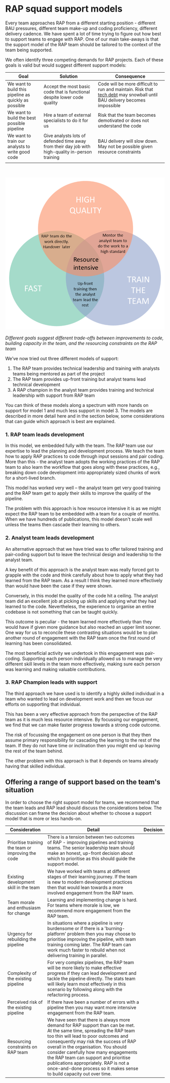 # RAP squad support models

Every team approaches RAP from a different starting position - different BAU pressures, different team make-up and coding proficiency, different delivery cadence. We have spent a lot of time trying to figure out how best to support teams to engage with RAP. One of our main take-aways is that the support model of the RAP team should be tailored to the context of the team being supported.

We often identify three competing demands for RAP projects. Each of these goals is valid but would suggest different support models:

| Goal                                                  | Solution                                                                                         | Consequence                                                                                                                                                             |
| ----------------------------------------------------- | ------------------------------------------------------------------------------------------------ | ----------------------------------------------------------------------------------------------------------------------------------------------------------------------- |
| We want to build this pipeline as quickly as possible | Accept the most basic code that is functional despite lower code quality                         | Code will be more difficult to run and maintain. Risk that [tech debt](https://en.wikipedia.org/wiki/Technical_debt) may snowball until BAU delivery becomes impossible |
| We want to build the best possible pipeline           | Hire a team of external specialists to do it for us                                              | Risk that the team becomes demotivated or does not understand the code                                                                                                  |
| We want to train our analysts to write good code      | Give analysts lots of defended time away from their day job with high-quality in-person training | BAU delivery will slow down. May not be possible given resource constraints                                                                                             |
|                                                       |

</br>

![venn diagram](/images/venn_diagram_trade-offs.png)

_Different goals suggest different trade-offs between improvements to code, building capacity in the team, and the resourcing constraints on the RAP team_

We’ve now tried out three different models of support:

1. The RAP team provides technical leadership and training with analysts teams being mentored as part of the project
2. The RAP team provides up-front training but analyst teams lead technical development
3. A RAP champion in the analyst team provides training and technical leadership with support from RAP team

You can think of these models along a spectrum with more hands on support for model 1 and much less support in model 3. The models are described in more detail here and in the section below, some considerations that can guide which approach is best are explained.

### 1. RAP team leads development

In this model, we embedded fully with the team. The RAP team use our expertise to lead the planning and development process. We teach the team how to apply RAP practices to code through input sessions and pair coding. More than this - the analyst team adopts the working practices of the RAP team to also learn the workflow that goes along with these practices, e.g., breaking down code development into appropriately sized chunks of work for a short-lived branch.

This model has worked very well – the analyst team get very good training and the RAP team get to apply their skills to improve the quality of the pipeline.

The problem with this approach is how resource intensive it is as we might expect the RAP team to be embedded with a team for a couple of months. When we have hundreds of publications, this model doesn't scale well unless the teams then cascade their learning to others.

### 2. Analyst team leads development

An alternative approach that we have tried was to offer tailored training and pair-coding support but to leave the technical design and leadership to the analyst team.

A key benefit of this approach is the analyst team was really forced got to grapple with the code and think carefully about how to apply what they had learned from the RAP team. As a result I think they learned more effectively than would have been the case if they were shown.

Conversely, in this model the quality of the code hit a ceiling. The analyst team did an excellent job at picking up skills and applying what they had learned to the code. Nevertheless, the experience to organise an entire codebase is not something that can be taught quickly.

This outcome is peculiar - the team learned more effectively than they would have if given more guidance but also reached an upper limit sooner. One way for us to reconcile these contrasting situations would be to plan another round of engagement with the RAP team once the first round of learning has been consolidated.

The most beneficial activity we undertook in this engagement was pair-coding. Supporting each person individually allowed us to manage the very different skill levels in the team more effectively, making sure each person was learning and making valuable contributions.

### 3. RAP Champion leads with support

The third approach we have used is to identify a highly skilled individual in a team who wanted to lead on development work and then we focus our efforts on supporting that individual.

This has been a very effective approach from the perspective of the RAP team as it is much less resource intensive. By focussing our engagement, we find that we can make faster progress towards a strong code outcome.

The risk of focussing the engagement on one person is that they then assume primary responsibility for cascading the learning to the rest of the team. If they do not have time or inclination then you might end up leaving the rest of the team behind.

The other problem with this approach is that it depends on teams already having that skilled individual.

## Offering a range of support based on the team's situation

In order to choose the right support model for teams, we recommend that the team leads and RAP lead should discuss the considerations below. The discussion can frame the decision about whether to choose a support model that is more or less hands-on.

| Consideration                                      | Detail                                                                                                                                                                                                                                                                                                                                                                                                                                             | Decision |
| -------------------------------------------------- | -------------------------------------------------------------------------------------------------------------------------------------------------------------------------------------------------------------------------------------------------------------------------------------------------------------------------------------------------------------------------------------------------------------------------------------------------- | -------- |
| Prioritise training the team or improving the code | There is a tension between two outcomes of RAP - improving pipelines and training teams. The senior leadership team should make an honest, up-front decision about which to prioritise as this should guide the support model.                                                                                                                                                                                                                     |          |
| Existing development skill in the team             | We have worked with teams at different stages of their learning journey. If the team is new to modern development practices then that would lean towards a more involved engagement from the RAP team.                                                                                                                                                                                                                                             |          |
| Team morale and enthusiasm for change              | Learning and implementing change is hard. For teams where morale is low, we recommend more engagement from the RAP team.                                                                                                                                                                                                                                                                                                                           |          |
| Urgency for rebuilding the pipeline                | In situations where a pipeline is very burdensome or if there is a 'burning-platform' problem then you may choose to prioritise improving the pipeline, with team training coming later. The RAP team can work much faster to rebuild when not delivering training in parallel.                                                                                                                                                                    |          |
| Complexity of the existing pipeline                | For very complex pipelines, the RAP team will be more likely to make effective progress if they can lead development and tackle the pipeline directly. The stats team will likely learn most effectively in this scenario by following along with the refactoring process.                                                                                                                                                                         |          |
| Perceived risk of the existing pipeline            | If there have been a number of errors with a pipeline then you may want more intensive engagement from the RAP team.                                                                                                                                                                                                                                                                                                                               |          |
| Resourcing constraints on RAP team                 | We have seen that there is always more demand for RAP support than can be met. At the same time, spreading the RAP team too thin will lead to poor outcomes and consequently may risk the success of RAP overall in the organisation. You should consider carefully how many engagements the RAP team can support and prioritise publications appropriately. RAP is not a once-and-done process so it makes sense to build capacity out over time. |          |
